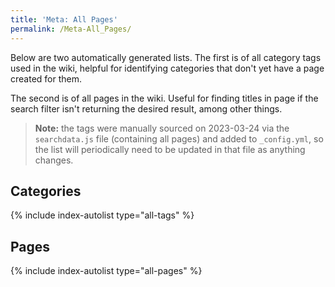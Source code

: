 ```yaml
---
title: 'Meta: All Pages'
permalink: /Meta-All_Pages/
---
```


Below are two automatically generated lists. The first is of all category tags used in the wiki, helpful for identifying categories that don't yet have a page created for them.

The second is of all pages in the wiki. Useful for finding titles in page if the search filter isn't returning the desired result, among other things. 

> **Note:** the tags were manually sourced on 2023-03-24 via the `searchdata.js` file (containing all pages) and added to `_config.yml`, so the list will periodically need to be updated in that file as anything changes.

## Categories

{% include index-autolist type="all-tags" %}

## Pages

{% include index-autolist type="all-pages" %}
